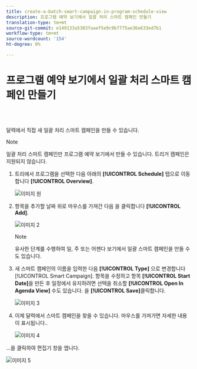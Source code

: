 ```yaml
---
title: create-a-batch-smart-campaign-in-program-schedule-view
description: 프로그램 예약 보기에서 일괄 처리 스마트 캠페인 만들기
translation-type: tm+mt
source-git-commit: e149133a5383faaef5e9c9b7775ae36e633ed7b1
workflow-type: tm+mt
source-wordcount: '154'
ht-degree: 0%

---
```



# 프로그램 예약 보기에서 일괄 처리 스마트 캠페인 만들기

<br> 

달력에서 직접 새 일괄 처리 스마트 캠페인을 만들 수 있습니다.

>[!NOTE]
>
>일괄 처리 스마트 캠페인만 프로그램 예약 보기에서 만들 수 있습니다. 트리거 캠페인은 지원되지 않습니다.

1. 트리에서 프로그램을 선택한 다음 아래의 **[!UICONTROL Schedule]** 탭으로 이동합니다 **[!UICONTROL Overview]**.

   ![이미지 원](/help/sky/assets/program-schedule-view/create-a-batch-smart-campaign-in-program-schedule-view/create-a-batch-smart-campaign-in-program-schedule-view-1.png)

1. 항목을 추가할 날짜 위로 마우스를 가져간 다음 을 클릭합니다 **[!UICONTROL Add]**.

   ![이미지 2](/help/sky/assets/program-schedule-view/create-a-batch-smart-campaign-in-program-schedule-view/create-a-batch-smart-campaign-in-program-schedule-view-2.png)

   >[!NOTE]
   >
   >유사한 단계를 수행하여 일, 주 또는 어젠다 보기에서 일괄 스마트 캠페인을 만들 수도 있습니다.

1. 새 스마트 캠페인의 이름을 입력한 다음 **[!UICONTROL Type]** 으로 변경합니다 [!UICONTROL Smart Campaign]. 항목을 수정하고 항목 **[!UICONTROL Start Date]**&#x200B;을 만든 후 일정에서 유지하려면 선택을 취소할 **[!UICONTROL Open In Agenda View]** 수도 있습니다. 을 **[!UICONTROL Save]**&#x200B;클릭합니다.

   ![이미지 3](/help/sky/assets/program-schedule-view/create-a-batch-smart-campaign-in-program-schedule-view/create-a-batch-smart-campaign-in-program-schedule-view-3.png)

1. 이제 달력에서 스마트 캠페인을 찾을 수 있습니다. 마우스를 가져가면 자세한 내용이 표시됩니다..

   ![이미지 4](/help/sky/assets/program-schedule-view/create-a-batch-smart-campaign-in-program-schedule-view/create-a-batch-smart-campaign-in-program-schedule-view-4.png)

...을 클릭하여 편집기 창을 엽니다.

![이미지 5](/help/sky/assets/program-schedule-view/create-a-batch-smart-campaign-in-program-schedule-view/create-a-batch-smart-campaign-in-program-schedule-view-5.png)
